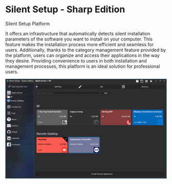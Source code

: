 # Silent Setup - Sharp Edition
Silent Setup Platform

It offers an infrastructure that automatically detects silent installation parameters of the software you want to install on your computer. This feature makes the installation process more efficient and seamless for users. Additionally, thanks to the category management feature provided by the platform, users can organize and access their applications in the way they desire. Providing convenience to users in both installation and management processes, this platform is an ideal solution for professional users.

<img src="https://github.com/kingeser/Silent-Setup/blob/main/App.png"/>
